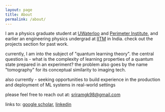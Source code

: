 ```yaml
---
layout: page
title: About
permalink: /about/
---
```


I am a physics graduate student at [UWaterloo](https://uwaterloo.ca) and [Perimeter Institute](https://perimeterinstitute.ca), and earlier an engineering physics undergrad at [IITM](https://www.iitm.ac.in) in India. check out the projects section for past work.

currently, I am into the subject of "quantum learning theory". the central question is - what is the complexity of learning properties of a quantum state prepared in an experiment? the problem also goes by the name "tomography" for its conceptual similarity to imaging tech.

also currently - seeking opportunities to build experience in the production and deployment of ML systems in real-world settings

please feel free to reach out at: [sriramgk98@gmail.com](mailto:sriramgk98@gmail.com)

links to: [google scholar](https://scholar.google.com/citations?user=d9-T--sAAAAJ&hl=en), [linkedin](https://www.linkedin.com/in/sriram-gkn/)




<!-- ![Image of Sriram](https://raw.githubusercontent.com/SriramGkn/sriramgkn.github.io/master/images/Outside_Godav.jpeg)
Outside my hostel at IITM! The COVID-19 pandemic forced us out of this beautiful campus with little notice. -->
<!--[IQC Waterloo](https://uwaterloo.ca/institute-for-quantum-computing/)-->
